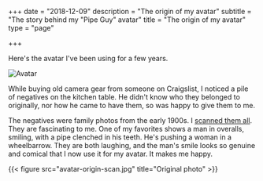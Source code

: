 +++
date = "2018-12-09"
description = "The origin of my avatar"
subtitle = "The story behind my \"Pipe Guy\" avatar"
title = "The origin of my avatar"
type = "page"

+++

Here's the avatar I've been using for a few years.

![Avatar](avatar-193.jpg)

While buying old camera gear from someone on Craigslist, I noticed a pile of negatives on the kitchen table. He didn't know who they belonged to originally, nor how he came to have them, so was happy to give them to me.

The negatives were family photos from the early 1900s. I [scanned them all](https://www.flickr.com/photos/jbaty/albums/72157698585600360). They are fascinating to me. One of my favorites shows a man in overalls, smiling, with a pipe clenched in his teeth. He's pushing a woman in a wheelbarrow. They are both laughing, and the man's smile looks so genuine and comical that I now use it for my avatar. It makes me happy.

{{< figure src="avatar-origin-scan.jpg" title="Original photo" >}}
